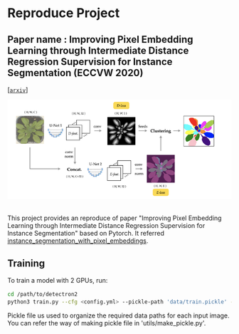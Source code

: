 # Reproduce Project
## Paper name : Improving Pixel Embedding Learning through Intermediate Distance Regression Supervision for Instance Segmentation (ECCVW 2020)

[[`arxiv`](https://arxiv.org/abs/2007.06660)]

<div align="center">
    <img src="asset/fig1.png">
</div></br>

This project provides an reproduce of paper "Improving Pixel Embedding Learning through Intermediate Distance Regression Supervision for Instance Segmentation" based on Pytorch.
It referred [instance_segmentation_with_pixel_embeddings](https://github.com/looooongChen/instance_segmentation_with_pixel_embeddings).


## Training
To train a model with 2 GPUs, run:
```bash
cd /path/to/detectron2
python3 train.py --cfg <config.yml> --pickle-path 'data/train.pickle' --exp-name 'exp'  --device '0,1' -- batch-size 8
```
Pickle file us used to organize the required data paths for each input image. You can refer the way of making pickle file in 'utils/make_pickle.py'.
